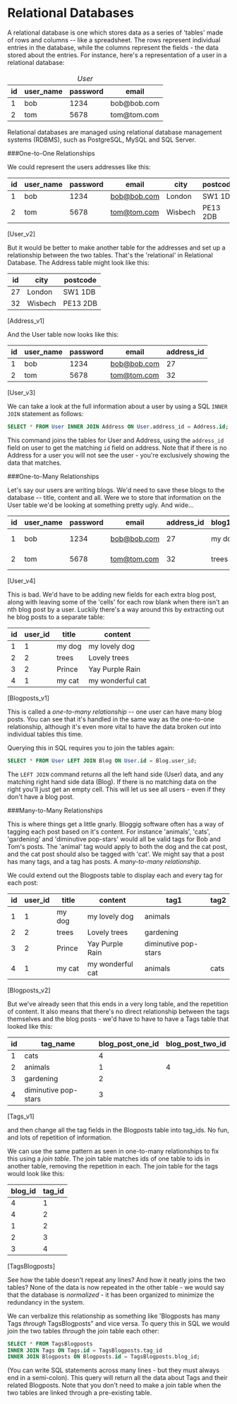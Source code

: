 Relational Databases
====================

A relational database is one which stores data as a series of 'tables' made of
rows and columns -- like a spreadsheet. The rows represent individual entries in
the database, while the columns represent the fields - the data stored about the
entries. For instance, here's a representation of a user in a relational
database:

<table>
  <thead>
    <tr>
      <td colspan="4" align="center"><i>User</i></td>
    </tr>
    <tr>
      <th>id</th>
      <th>user_name</th>
      <th>password</th>
      <th>email</th>
    </tr>
  </thead>
  <tbody>
    <tr>
      <td>1</td>
      <td>bob</td>
      <td>1234</td>
      <td>bob@bob.com</td>
    </tr>
    <tr>
      <td>2</td>
      <td>tom</td>
      <td>5678</td>
      <td>tom@tom.com</td>
    </tr>
  </tbody>
</table>

Relational databases are managed using relational database management systems
(RDBMS), such as PostgreSQL, MySQL and SQL Server.

###One-to-One Relationships

We could represent the users addresses like this:

|      id | user_name | password | email       |city | postcode|
|---------|-----------|----------|-------------|-------|-------|
|  1      | bob       | 1234     | bob@bob.com |London|SW1 1DB|
|  2      | tom       | 5678     | tom@tom.com |Wisbech|PE13 2DB|
[User_v2]

But it would be better to make another table for the addresses and set up
a relationship between the two tables. That's the 'relational' in Relational
Database. The Address table might look like this:

| id |  city | postcode |
|---|---|---|
| 27 |London|SW1 1DB|
| 32 |Wisbech|PE13 2DB|
[Address_v1]

And the User table now looks like this:

|      id | user_name | password | email       | address_id |
|---------|-----------|----------|-------------|----------|
|  1      | bob       | 1234     | bob@bob.com |  27 |
|  2      | tom       | 5678     | tom@tom.com |  32 |
[User_v3]

We can take a look at the full information about a user by using a SQL
`INNER JOIN` statement as follows:

```SQL
SELECT * FROM User INNER JOIN Address ON User.address_id = Address.id;
```

This command joins the tables for User and Address, using the `address_id` field
on user to get the matching `id` field on address. Note that if there is no
Address for a user you will not see the user - you're exclusively showing the
data that matches.

###One-to-Many Relationships

Let's say our users are writing blogs. We'd need to save these blogs to the
database -- title, content and all. Were we to store that information on the
User table we'd be looking at something pretty ugly. And wide...

|      id | user_name | password | email       | address_id | blog1_title| blog1_content| blog2_title| blog2_content|
|---------|-----------|----------|-------------|----------|---|---|---|---|
|  1      | bob       | 1234     | bob@bob.com |  27 | my dog| my lovely dog| my cat| my wonderful cat|
|  2      | tom       | 5678     | tom@tom.com |  32 | trees | Lovely trees| Prince| Yay Purple Rain |
[User_v4]

This is bad. We'd have to be adding new fields for each extra blog post, along
with leaving some of the 'cells' for each row blank when there isn't an nth
blog post by a user. Luckily there's a way around this by extracting out
he blog posts to a separate table:

|id | user_id | title | content |
|---|---|---|---|
|1 | 1 | my dog | my lovely dog |
|2 | 2 | trees | Lovely trees |
|3 | 2 | Prince | Yay Purple Rain|
|4 | 1 | my cat | my wonderful cat|
[Blogposts_v1]

This is called a *one-to-many relationship* -- one user can have many blog
posts. You can see that it's handled in the same way as the one-to-one
relationship, although it's even more vital to have the data broken out into
individual tables this time.

Querying this in SQL requires you to join the tables again:

```SQL
SELECT * FROM User LEFT JOIN Blog ON User.id = Blog.user_id;
```

The `LEFT JOIN` command returns all the left hand side (User) data, and any
matching right hand side data (Blog). If there is no matching data on the right
you'll just get an empty cell. This will let us see all users - even if they
don't have a blog post.

###Many-to-Many Relationships

This is where things get a little gnarly. Bloggig software often has a way of
tagging each post based on it's content. For instance 'animals', 'cats', 'gardening' and
'diminutive pop-stars' would all be valid tags for Bob and Tom's posts.  The
'animal' tag would apply to both the dog and the cat post, and the cat post
should also be tagged with 'cat'. We might say that a post has many tags, and
a tag has posts. A *many-to-many relationship*.

We could extend out the Blogposts table to display each and every tag for each
post:

|id | user_id | title | content | tag1 | tag2|
|---|---|---|---|---|---|
|1 | 1 | my dog | my lovely dog | animals| |
|2 | 2 | trees | Lovely trees | gardening| |
|3 | 2 | Prince | Yay Purple Rain| diminutive pop-stars| |
|4 | 1 | my cat | my wonderful cat| animals| cats|
[Blogposts_v2]

But we've already seen that this ends in a very long table, and the repetition
of content. It also means that there's no direct relationship between the
tags themselves and the blog posts - we'd have to have to have a Tags table that looked
like this:

|id | tag_name| blog_post_one_id| blog_post_two_id|
|---|---|---|---|
|1 | cats | 4| |
|2 | animals|1 |4 |
|3 | gardening|2 | |
|4 | diminutive pop-stars|3 | |
[Tags_v1]

and then change all the tag fields in the Blogposts table into tag_ids. No fun,
and lots of repetition of information.

We can use the same pattern as seen in one-to-many relationships to fix this
using a *join table*. The join table matches ids of one table to ids in another
table, removing the repetition in each. The join table for the tags would look
like this:

|blog_id|tag_id|
|---|---|
|4| 1|
|4| 2|
|1 |2|
|2 |3|
|3| 4|
[TagsBlogposts]

See how the table doesn't repeat any lines? And how it neatly joins the two
tables? None of the data is now repeated in the other table - we would say that
the database is *normalized* - it has been organized to minimize the redundancy
in the system.

We can verbalize this relationship as something like 'Blogposts has many Tags
*through* TagsBlogposts" and vice versa. To query this in SQL we would join the
two tables *through* the join table each other:

```SQL
SELECT * FROM TagsBlogposts
INNER JOIN Tags ON Tags.id = TagsBlogposts.tag_id
INNER JOIN Blogposts ON Blogposts.id = TagsBlogposts.blog_id;
```

(You can write SQL statements across many lines - but they must always end in
a semi-colon). This query will return all the data about Tags and their related
Blogposts. Note that you don't need to make a join table when the two tables are
linked through a pre-existing table.
